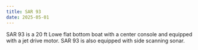 ```yaml
---
title: SAR 93
date: 2025-05-01
---
```

 
 SAR 93 is a 20 ft Lowe flat bottom boat with a center console and equipped with a jet drive motor.
 SAR 93 is also equipped with side scanning sonar.
